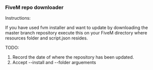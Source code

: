 ### FiveM repo downloader

Instructions:

If you have used fvm installer and want to update by downloading the master branch repository execute this on your FiveM directory where resources folder and script.json resides.

TODO:

1. Record the date of where the repository has been updated.
2. Accept --install and --folder arguements